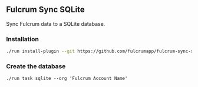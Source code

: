 ## Fulcrum Sync SQLite

Sync Fulcrum data to a SQLite database.

### Installation

```sh
./run install-plugin --git https://github.com/fulcrumapp/fulcrum-sync-sqlite
```

### Create the database

```
./run task sqlite --org 'Fulcrum Account Name'
```
